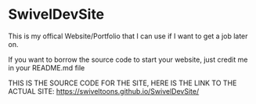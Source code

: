 # SwivelDevSite
This is my offical Website/Portfolio that I can use if I want to get a job later on.

If you want to borrow the source code to start your website, just credit me in your README.md file

THIS IS THE SOURCE CODE FOR THE SITE, HERE IS THE LINK TO THE ACTUAL SITE: https://swiveltoons.github.io/SwivelDevSite/
